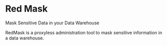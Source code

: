 # Red Mask
Mask Sensitive Data in your Data Warehouse

RedMask is a proxyless administration tool to mask sensitive information in a data warehouse.
